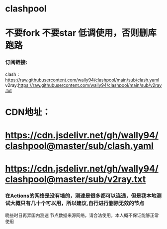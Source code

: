 # clashpool
# 不要fork 不要star  低调使用，否则删库跑路
### 订阅链接:
clash：https://raw.githubusercontent.com/wally94/clashpool/main/sub/clash.yaml
v2ray:https://raw.githubusercontent.com/wally94/clashpool/main/sub/v2ray.txt

# CDN地址：
# https://cdn.jsdelivr.net/gh/wally94/clashpool@master/sub/clash.yaml
# https://cdn.jsdelivr.net/gh/wally94/clashpool@master/sub/v2ray.txt

### 在Actions的网络是没有墙的，测速是很多都可以连通，但是我本地测试大概只有几十个可以用，所以建议,自行进行删除无效的节点
晚些时日再弄国内测速
节点数据来源网络，请合法使用，本人概不保证能够正常使用
